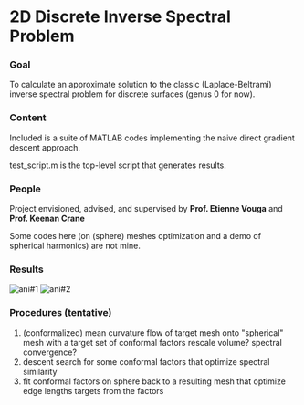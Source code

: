 # 2D Discrete Inverse Spectral Problem

### Goal 
To calculate an approximate solution to the classic (Laplace-Beltrami) inverse spectral problem for discrete surfaces (genus 0 for now).

### Content
Included is a suite of MATLAB codes implementing the naive direct gradient descent approach.

test_script.m is the top-level script that generates results.

### People
Project envisioned, advised, and supervised by **Prof. Etienne Vouga** and **Prof. Keenan Crane**

Some codes here (on (sphere) meshes optimization and a demo of spherical harmonics) are not mine.

### Results
![ani#1](/i2_300_t2_abs(Y33(v))_e0.1-1p0.5.gif?raw=true "discrete Y33 spherical harmonic target with varying percent of eigenvalues used")
![ani#2](/i2_300_t2_abs(Y32(v))_e0.1p0.4-2.gif?raw=true "discrete Y32 spherical harmonic target with varying amount of deformation")

### Procedures (tentative)
1. (conformalized) mean curvature flow of target mesh onto "spherical" mesh with a target set of conformal factors
rescale volume? spectral convergence?
2. descent search for some conformal factors that optimize spectral similarity
3. fit conformal factors on sphere back to a resulting mesh that optimize edge lengths targets from the factors